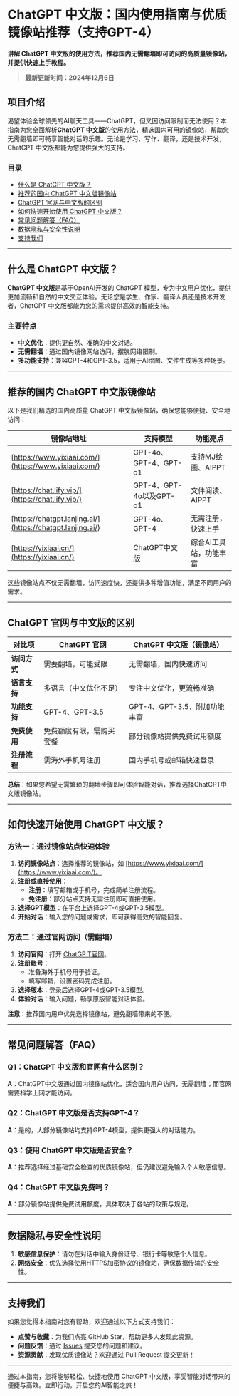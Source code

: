 # ChatGPT 中文版：国内使用指南与优质镜像站推荐（支持GPT-4）

**讲解 ChatGPT 中文版的使用方法，推荐国内无需翻墙即可访问的高质量镜像站，并提供快速上手教程。**  

> **最新更新时间：2024年12月6日**

## 项目介绍
渴望体验全球领先的AI聊天工具——ChatGPT，但又因访问限制而无法使用？本指南为您全面解析**ChatGPT 中文版**的使用方法，精选国内可用的镜像站，帮助您无需翻墙即可畅享智能对话的乐趣。无论是学习、写作、翻译，还是技术开发，ChatGPT 中文版都能为您提供强大的支持。

### 目录
- [什么是 ChatGPT 中文版？](#什么是-chatgpt-中文版)
- [推荐的国内 ChatGPT 中文版镜像站](#推荐的国内-chatgpt-中文版镜像站)
- [ChatGPT 官网与中文版的区别](#chatgpt-官网与中文版的区别)
- [如何快速开始使用 ChatGPT 中文版？](#如何快速开始使用-chatgpt-中文版)
- [常见问题解答（FAQ）](#常见问题解答faq)
- [数据隐私与安全性说明](#数据隐私与安全性说明)
- [支持我们](#支持我们)

---

## 什么是 ChatGPT 中文版？
**ChatGPT 中文版**是基于OpenAI开发的 ChatGPT 模型，专为中文用户优化，提供更加流畅和自然的中文交互体验。无论您是学生、作家、翻译人员还是技术开发者，ChatGPT 中文版都能为您的需求提供高效的智能支持。

### 主要特点
- **中文优化**：提供更自然、准确的中文对话。
- **无需翻墙**：通过国内镜像网站访问，摆脱网络限制。
- **多功能支持**：兼容GPT-4和GPT-3.5，适用于AI绘图、文件生成等多种场景。

---

## 推荐的国内 ChatGPT 中文版镜像站
以下是我们精选的国内高质量 ChatGPT 中文版镜像站，确保您能够便捷、安全地访问：

| 镜像站地址                         | 支持模型               | 功能亮点                    |
| ---------------------------------- | ---------------------- | --------------------------- |
| [https://www.yixiaai.com/](https://www.yixiaai.com/)      | GPT-4o、GPT-4、GPT-o1   | 支持MJ绘画、AIPPT            |
| [https://chat.lify.vip/](https://chat.lify.vip/)      | GPT-4、GPT-4o以及GPT-o1 | 文件阅读、AIPPT              |
| [https://chatgpt.lanjing.ai/](https://chatgpt.lanjing.ai/)   | GPT-4o、GPT-4           | 无需注册，快速上手            |
| [https://yixiaai.cn/](https://yixiaai.cn/)         | ChatGPT中文版           | 综合AI工具站，功能丰富        |

这些镜像站点不仅无需翻墙，访问速度快，还提供多种增值功能，满足不同用户的需求。

---

## ChatGPT 官网与中文版的区别

| 对比项          | ChatGPT 官网               | ChatGPT 中文版（镜像站）      |
| --------------- | ------------------------ | --------------------------- |
| **访问方式**    | 需要翻墙，可能受限         | 无需翻墙，国内快速访问        |
| **语言支持**    | 多语言（中文优化不足）       | 专注中文优化，更流畅准确        |
| **功能支持**    | GPT-4、GPT-3.5           | GPT-4、GPT-3.5，附加功能丰富   |
| **免费使用**    | 免费额度有限，需购买套餐      | 部分镜像站提供免费试用额度      |
| **注册流程**    | 需海外手机号注册           | 国内手机号或邮箱快速登录       |

**总结**：如果您希望无需繁琐的翻墙步骤即可体验智能对话，推荐选择ChatGPT中文版镜像站。

---

## 如何快速开始使用 ChatGPT 中文版？

### 方法一：通过镜像站点快速体验
1. **访问镜像站点**：选择推荐的镜像站，如 [https://www.yixiaai.com/](https://www.yixiaai.com/)。
2. **注册或直接使用**：
   - **注册**：填写邮箱或手机号，完成简单注册流程。
   - **免注册**：部分站点支持无需注册即可直接使用。
3. **选择GPT模型**：在平台上选择GPT-4或GPT-3.5模型。
4. **开始对话**：输入您的问题或需求，即可获得高效的智能回复。

### 方法二：通过官网访问（需翻墙）
1. **访问官网**：打开 [ChatGP T官网](https://chat.openai.com)。
2. **注册账号**：
   - 准备海外手机号用于验证。
   - 填写邮箱，设置密码完成注册。
3. **选择版本**：登录后选择GPT-4或GPT-3.5模型。
4. **体验对话**：输入问题，畅享原版智能对话体验。

**注意**：推荐国内用户优先选择镜像站，避免翻墙带来的不便。

---

## 常见问题解答（FAQ）

### Q1：ChatGPT 中文版和官网有什么区别？
**A**：ChatGPT中文版通过国内镜像站优化，适合国内用户访问，无需翻墙；而官网需要科学上网才能访问。

### Q2：ChatGPT 中文版是否支持GPT-4？
**A**：是的，大部分镜像站均支持GPT-4模型，提供更强大的对话能力。

### Q3：使用 ChatGPT 中文版是否安全？
**A**：推荐选择经过基础安全检查的优质镜像站，但仍建议避免输入个人敏感信息。

### Q4：ChatGPT 中文版免费吗？
**A**：部分镜像站提供免费试用额度，具体取决于各站的政策与规定。

---

## 数据隐私与安全性说明
1. **敏感信息保护**：请勿在对话中输入身份证号、银行卡等敏感个人信息。
2. **网络安全**：优先选择使用HTTPS加密协议的镜像站，确保数据传输的安全性。

---

## 支持我们
如果您觉得本指南对您有帮助，欢迎通过以下方式支持我们：
- **点赞与收藏**：为我们点亮 GitHub Star，帮助更多人发现此资源。
- **问题反馈**：通过 [Issues](https://github.com/chatgpt-4-mirror/issues) 提交您的问题和建议。
- **资源贡献**：发现优质镜像站？欢迎通过 Pull Request 提交更新！

---

通过本指南，您将能够轻松、快捷地使用 ChatGPT 中文版，享受智能对话带来的便捷与高效。立即行动，开启您的AI智能之旅！
